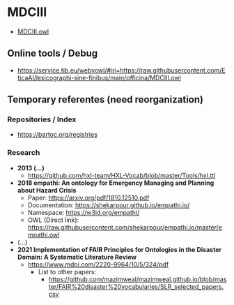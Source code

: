 # MDCIII
- [MDCIII.owl](MDCIII.owl)


## Online tools / Debug
- https://service.tib.eu/webvowl/#iri=https://raw.githubusercontent.com/EticaAI/lexicographi-sine-finibus/main/officina/MDCIII.owl


## Temporary referentes (need reorganization)

### Repositories / Index
- https://bartoc.org/registries

### Research
- **2013 (...)**
  - https://github.com/hxl-team/HXL-Vocab/blob/master/Tools/hxl.ttl
- **2018 empathi: An ontology for Emergency Managing and Planning about Hazard Crisis**
  - Paper: https://arxiv.org/pdf/1810.12510.pdf
  - Documentation: https://shekarpour.github.io/empathi.io/
  - Namespace: https://w3id.org/empathi/
  - OWL (Direct link): https://raw.githubusercontent.com/shekarpour/empathi.io/master/empathi.owl
- (...)
- **2021 Implementation of FAIR Principles for Ontologies in the Disaster Domain: A Systematic Literature Review**
  - https://www.mdpi.com/2220-9964/10/5/324/pdf
    - List to other papers:
      - https://github.com/mazimweal/mazimweal.github.io/blob/master/FAIR%20disaster%20vocabularies/SLR_selected_papers.csv
